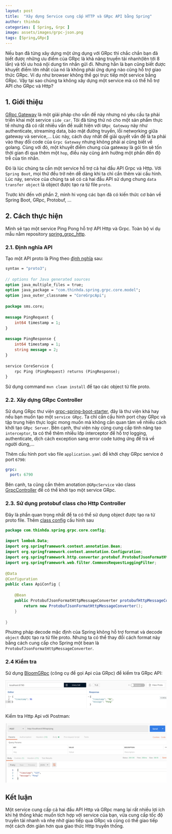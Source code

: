 ```yaml
---
layout: post
title:  "Xây dựng Service cung cấp HTTP và GRpc API bằng Spring"
author: thinhda
categories: [ Spring, Grpc ]
image: assets/images/grpc-json.png
tags: [Spring,GRpc]
---
```


Nếu bạn đã từng xây dựng một ứng dụng với GRpc thì chắc chắn bạn đã biết được những ưu điểm của GRpc là khả năng truyền tải nhanh(lên tới 8 lần) và tối ưu hoá nội dung tin nhắn gửi đi. Nhưng hẳn là bạn cũng biết được khuyết điểm lớn nhất của nó là không phải ứng dụng nào cũng hỗ trợ giao thức GRpc. Ví dụ như browser không thể gọi trực tiếp một service bằng GRpc. Vậy tại sao chúng ta không xây dựng một service mà có thể hỗ trợ API cho GRpc và Http?

## 1. Giới thiệu

[GRpc Gateway](https://github.com/grpc-ecosystem/grpc-gateway) là một giải pháp cho vấn đề này nhưng nó yêu cầu ta phải triển khai một service `side car`. Tôi đã từng thử nó cho một sản phẩm thực tế nhưng đã có rất nhiều vấn đề xuất hiện với `GRpc Gateway` này như authenticate, streaming data, bảo mật đường truyền, lỗi networking giữa gateway và service,... Lúc này, cách duy nhất để giải quyết vấn đề là ta phải vào thay đổi code của `Grpc Gateway` nhưng không phải ai cũng biết về golang. Cùng với đó, một khuyết điểm chung của gateway là gói tin sẽ tốn thời gian đi qua thêm một `hop`, điều này cũng ảnh hưởng một phần đến độ trễ của tin nhắn.

Đó là lúc chúng ta cần một service hỗ trợ cả hai đầu API Grpc và Http. Với `Spring Boot`, mọi thứ đều trở nên dễ dàng khi ta chỉ cần thêm vài cấu hình. Lúc này, service của chúng ta sẽ có cả hai đầu API sử dụng chung `data transfer object` là object được tạo ra từ file `proto`.

Trước khi đến với phần 2, mình hi vọng các bạn đã có kiến thức cơ bản về Spring Boot, GRpc, Protobuf, ...

## 2. Cách thực hiện

Mình sẽ tạo một service Ping Pong hỗ trợ API Http và Grpc. Toàn bộ ví dụ mẫu nằm repository [spring_grpc_http](https://github.com/thinhdanggroup/spring_grpc_http).

### 2.1. Định nghĩa API

Tạo một API proto là Ping theo [định nghĩa](https://github.com/thinhdanggroup/spring_grpc_http/blob/master/core/src/main/proto/ping.proto) sau:

```proto
syntax = "proto3";

// options for Java generated sources
option java_multiple_files = true;
option java_package = "com.thinhda.spring.grpc.core.model";
option java_outer_classname = "CoreGrpcApi";

package sms.core;

message PingRequest {
    int64 timestamp = 1;
}

message PingResponse {
    int64 timestamp = 1;
    string message = 2;
}

service CoreService {
    rpc Ping (PingRequest) returns (PingResponse);
}
```

Sử dụng command `mvn clean install` để tạo các object từ file proto.

### 2.2. Xây dựng GRpc Controller

Sử dụng GRpc thư viện [grpc-spring-boot-starter](https://github.com/LogNet/grpc-spring-boot-starter), đây là thư viện khá hay nếu bạn muốn tạo một `service GRpc`. Ta chỉ cần cấu hình port chạy GRpc và tập trung hiện thực logic mong muốn mà không cần quan tâm về nhiều cách khởi tạo `GRpc Server`. Bên cạnh, thư viện này cũng cung cấp tính năng tạo `interceptor`, ta có thể thêm nhiều lớp interceptor để hỗ trợ logging, authenticate, dịch cách exception sang error code tương ứng để trả về người dùng,...

Thêm cấu hình port vào file `application.yaml` để khởi chạy GRpc service ở port `6790`:

```yaml
grpc:
  port: 6790
```

Bên cạnh, ta cũng cần thêm anotation `@GRpcService` vào class [GrpcController](https://github.com/thinhdanggroup/spring_grpc_http/blob/master/core/src/main/java/com/thinhda/spring/grpc/core/controller/GrpcController.java) để có thể khởi tạo một service GRpc.

### 2.3. Sử dụng protobuf class cho Http Controller

Đây là phần quan trọng nhất để ta có thể sử dụng object được tạo ra từ proto file. Thêm [class config](https://github.com/thinhdanggroup/spring_grpc_http/blob/master/core/src/main/java/com/thinhda/spring/grpc/core/config/ApiConfig.java) cấu hình sau

```java
package com.thinhda.spring.grpc.core.config;

import lombok.Data;
import org.springframework.context.annotation.Bean;
import org.springframework.context.annotation.Configuration;
import org.springframework.http.converter.protobuf.ProtobufJsonFormatHttpMessageConverter;
import org.springframework.web.filter.CommonsRequestLoggingFilter;

@Data
@Configuration
public class ApiConfig {

    @Bean
    public ProtobufJsonFormatHttpMessageConverter protobufHttpMessageConverter() {
        return new ProtobufJsonFormatHttpMessageConverter();
    }

}
```

Phương pháp decode mặc định của Spring không hỗ trợ format và decode `object` được tạo ra từ file proto. Nhưng ta có thể thay đổi cách format này bằng cách cung cấp cho Spring một bean là `ProtobufJsonFormatHttpMessageConverter`.


### 2.4 Kiểm tra

Sử dụng [BloomGRpc](https://github.com/uw-labs/bloomrpc) (công cụ để gọi Api của GRpc) để kiểm tra GRpc API:

![grpc](../assets/images/grpc_test.jpg)

Kiểm tra Http Api với Postman:

![http](../assets/images/http_test.jpg)

## Kết luận

Một service cung cấp cả hai đầu API Http và GRpc mang lại rất nhiều lợi ích khi hệ thống khác muốn tích hợp với service của bạn, vừa cung cấp tốc độ truyền tải nhanh và nhẹ nhờ giao tiếp qua GRpc và cũng có thể giao tiếp một cách đơn giản hơn qua giao thức Http truyền thống.
